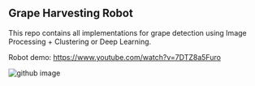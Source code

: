 ## Grape Harvesting Robot

This repo contains all implementations for grape detection using Image Processing + Clustering or Deep Learning.

Robot demo: https://www.youtube.com/watch?v=7DTZ8a5Furo

![github image](https://github.com/huynhloc04/LVTN/blob/main/images/Grape_Robot.jpg)


